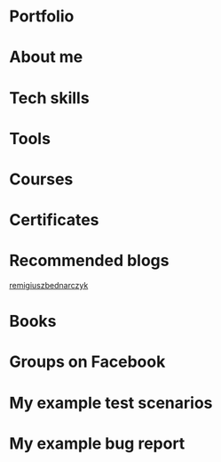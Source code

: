 # Portfolio

# About me

# Tech skills

# Tools

# Courses

# Certificates

# Recommended blogs
[remigiuszbednarczyk](https://remigiuszbednarczyk.pl)

# Books

# Groups on Facebook

# My example test scenarios

# My example bug report

